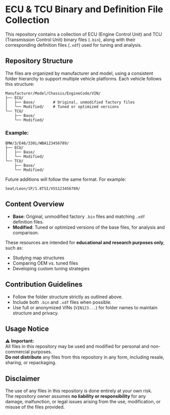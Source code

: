 # ECU & TCU Binary and Definition File Collection

This repository contains a collection of ECU (Engine Control Unit) and TCU (Transmission Control Unit) binary files (`.bin`), along with their corresponding definition files (`.xdf`) used for tuning and analysis.

## Repository Structure

The files are organized by manufacturer and model, using a consistent folder hierarchy to support multiple vehicle platforms. Each vehicle follows this structure:

```
Manufacturer/Model/Chassis/EngineCode/VIN/
├── ECU/
│   ├── Base/        # Original, unmodified factory files
│   └── Modified/    # Tuned or optimized versions
└── TCU/
    ├── Base/
    └── Modified/
```

### Example:

```
BMW/3/E46/330i/WBA123456789/
├── ECU/
│   ├── Base/
│   └── Modified/
└── TCU/
    ├── Base/
    └── Modified/
```

Future additions will follow the same format. For example:

```
Seat/Leon/1P/1.8TSI/VSS123456789/
```

## Content Overview

- **Base**: Original, unmodified factory `.bin` files and matching `.xdf` definition files.
- **Modified**: Tuned or optimized versions of the base files, for analysis and comparison.

These resources are intended for **educational and research purposes only**, such as:
- Studying map structures
- Comparing OEM vs. tuned files
- Developing custom tuning strategies

## Contribution Guidelines

- Follow the folder structure strictly as outlined above.
- Include both `.bin` and `.xdf` files when possible.
- Use full or anonymized VINs (`VIN123...`) for folder names to maintain structure and privacy.

## Usage Notice

⚠️ **Important:**  
All files in this repository may be used and modified for personal and non-commercial purposes.  
**Do not distribute** any files from this repository in any form, including resale, sharing, or repackaging.

## Disclaimer

The use of any files in this repository is done entirely at your own risk.  
The repository owner assumes **no liability or responsibility** for any damage, malfunction, or legal issues arising from the use, modification, or misuse of the files provided.
